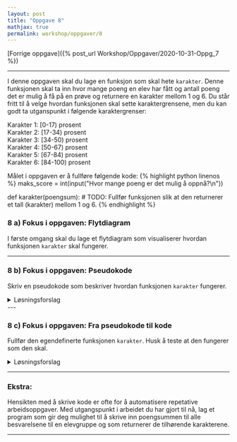 ```yaml
---
layout: post
title: "Oppgave 8"
mathjax: true
permalink: workshop/oppgaver/8
---
```


[Forrige oppgave]({% post_url Workshop/Oppgaver/2020-10-31-Oppg_7 %})

---



I denne oppgaven skal du  lage en funksjon som skal hete ``karakter``. Denne funksjonen skal ta inn hvor mange poeng en elev har fått og antall poeng det er mulig å få på en prøve og returnere en karakter mellom 1 og 6. Du står fritt til å velge hvordan funksjonen skal sette karaktergrensene, men du kan godt ta utganspunkt i følgende karaktergrenser:

Karakter 1: [0-17) prosent\
Karakter 2: [17-34) prosent\
Karakter 3: [34-50) prosent\
Karakter 4: [50-67) prosent\
Karakter 5: [67-84) prosent\
Karakter 6: [84-100) prosent

Målet i oppgaven er å fullføre følgende kode: 
{% highlight python  linenos %}
maks_score = int(input("Hvor mange poeng er det mulig å oppnå?\n"))

def karakter(poengsum):
    # TODO: Fullfør funksjonen slik at den returnerer et tall (karakter) mellom 1 og 6.
{% endhighlight %}

### 8 a) Fokus i oppgaven: Flytdiagram
I første omgang skal du lage et flytdiagram som visualiserer hvordan funksjonen ``karakter`` skal fungerer.

---

### 8 b) Fokus i oppgaven: Pseudokode
Skriv en pseudokode som beskriver hvordan funksjonen ``karakter`` fungerer.

<details>
<summary>Løsningsforslag</summary>
<p>
{% highlight python  linenos %}
maks_score = int(input("Hvor mange poeng er det mulig å oppnå?\n"))

def karakter(poengsum):
    # Pseudokode:
    # Sjekk om poengsummen er innenfor karaktergrensen tilhørende karakter 1.
    #   Hvis ja - returner karakter 1
    # Sjekk om poengsummen er innenfor karaktergrensen tilhørende karakter 2.
    #   Hvis ja - returner karakter 2
    # Sjekk om poengsummen er innenfor karaktergrensen tilhørende karakter 3.
    #   Hvis ja - returner karakter 3
    # Sjekk om poengsummen er innenfor karaktergrensen tilhørende karakter 4.
    #   Hvis ja - returner karakter 4
    # Sjekk om poengsummen er innenfor karaktergrensen tilhørende karakter 5.
    #   Hvis ja - returner karakter 5
    # Returner karakter 6

{% endhighlight %}

</p>
</details>
--- 

### 8 c) Fokus i oppgaven: Fra pseudokode til kode

Fullfør den egendefinerte funksjonen ``karakter``. Husk å teste at den fungerer som den skal. 

<details>
<summary>Løsningsforslag</summary>
<p>
{% highlight python  linenos %}
maks_score = int(input("Hvor mange poeng er det mulig å oppnå?\n"))

def karakter(poengsum):
    relativ_score = poengsum/maks_score
    if relativ_score < 1/6:
        return 1 # 1-6
    elif relativ_score < 2/6:
        return 2
    elif relativ_score < 3/6:
        return 3
    elif relativ_score < 4/6:
        return 4
    elif relativ_score < 5/6:
        return 5
    else:
        return 6

{% endhighlight %}

</p>
</details>

---

### Ekstra: 

Hensikten med å skrive kode er ofte for å automatisere repetative arbeidsoppgaver. Med utgangspunkt i arbeidet du har gjort til nå, lag et program som  gir deg mulighet til å skrive inn poengsummen til alle besvarelsene til en elevgruppe og som returnerer de tilhørende karakterene.

---

<!-- [Neste oppgave]({% post_url Workshop/Oppgaver/2020-10-31-Oppg_8 %}) -->